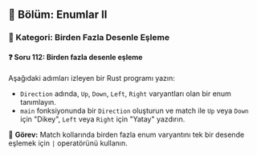 ## 📘 Bölüm: Enumlar II  
### 🔹 Kategori: Birden Fazla Desenle Eşleme  
#### ❓ Soru 112: Birden fazla desenle eşleme

Aşağıdaki adımları izleyen bir Rust programı yazın:

- `Direction` adında, `Up`, `Down`, `Left`, `Right` varyantları olan bir enum tanımlayın.
- `main` fonksiyonunda bir `Direction` oluşturun ve match ile `Up` veya `Down` için "Dikey", `Left` veya `Right` için "Yatay" yazdırın.

🔧 **Görev:** Match kollarında birden fazla enum varyantını tek bir desende eşlemek için `|` operatörünü kullanın.
